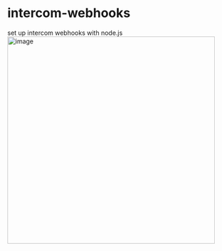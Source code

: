 # intercom-webhooks
set up intercom webhooks with node.js
<br>
<img width="466" alt="image" src="https://user-images.githubusercontent.com/32548311/160886941-e3666ad2-a791-408b-b4e8-9261bb880928.png">

